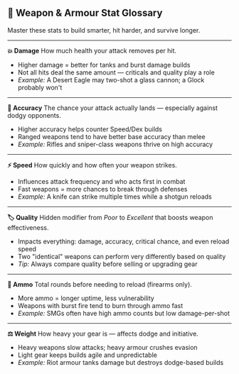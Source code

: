﻿## 🎯 Weapon & Armour Stat Glossary

Master these stats to build smarter, hit harder, and survive longer.

---

**💥 Damage**
How much health your attack removes per hit.

- Higher damage = better for tanks and burst damage builds
- Not all hits deal the same amount — criticals and quality play a role
- *Example:* A Desert Eagle may two-shot a glass cannon; a Glock probably won't

---

**🎯 Accuracy**
The chance your attack actually lands — especially against dodgy opponents.

- Higher accuracy helps counter Speed/Dex builds
- Ranged weapons tend to have better base accuracy than melee
- *Example:* Rifles and sniper-class weapons thrive on high accuracy

---

**⚡ Speed**
How quickly and how often your weapon strikes.

- Influences attack frequency and who acts first in combat
- Fast weapons = more chances to break through defenses
- *Example:* A knife can strike multiple times while a shotgun reloads

---

**🏷️ Quality**
Hidden modifier from *Poor* to *Excellent* that boosts weapon effectiveness.

- Impacts everything: damage, accuracy, critical chance, and even reload speed
- Two "identical" weapons can perform very differently based on quality
- *Tip:* Always compare quality before selling or upgrading gear

---

**🔄 Ammo**
Total rounds before needing to reload (firearms only).

- More ammo = longer uptime, less vulnerability
- Weapons with burst fire tend to burn through ammo fast
- *Example:* SMGs often have high ammo counts but low damage-per-shot

---

**⚖️ Weight**
How heavy your gear is — affects dodge and initiative.

- Heavy weapons slow attacks; heavy armour crushes evasion
- Light gear keeps builds agile and unpredictable
- *Example:* Riot armour tanks damage but destroys dodge-based builds
